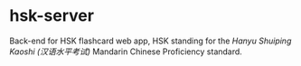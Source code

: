 # hsk-server
Back-end for HSK flashcard web app, HSK standing for the *Hanyu Shuiping Kaoshi (汉语水平考试)* Mandarin Chinese Proficiency standard. 